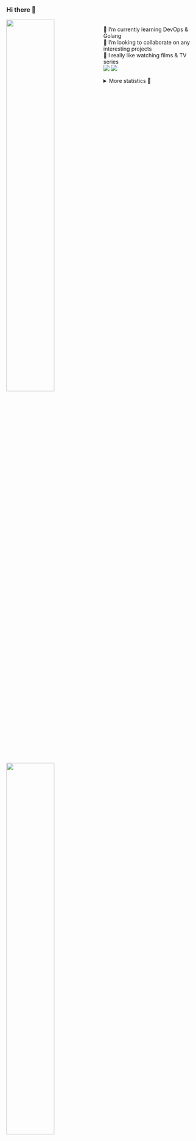 ### Hi there 👋


[<img align="left" width="50%" src="https://github-readme-stats.vercel.app/api?username=rufusnufus&hide=issues&show_icons=true&count_private=true&theme=transparent&title_color=FF6F40&text_color=FBF9F8&icon_color=F48242&hide_border=true&hide_title=true#gh-dark-mode-only">](https://metrics.lecoq.io/rufusnufus#gh-dark-mode-only)
[<img align="left" width="50%" src="https://github-readme-stats.vercel.app/api?username=rufusnufus&hide=issues&show_icons=true&count_private=true&theme=transparent&title_color=FF6533&text_color=4D4644&icon_color=FF8038&hide_border=true&hide_title=true#gh-light-mode-only">](https://metrics.lecoq.io/rufusnufus#gh-light-mode-only)

<p>
  <br>
  🌱 I’m currently learning DevOps & Golang</br>
  👯 I’m looking to collaborate on any interesting projects</br>
  🎥 I really like watching films & TV series</br>
  <a href="https://linkedin.com/in/rufusnufus"><img src="https://img.shields.io/badge/linkedin-0077B5.svg?style=for-the-badge&logo=linkedin&logoColor=white"/></a>
  <a href="https://t.me/rufusnufus"><img src="https://img.shields.io/badge/-telegram-black?style=for-the-badge&color=blue&logo=telegram"/></a>
</p>

<p text-align="left">
<details>
  <summary>More statistics 👀</summary><br/>

<!--START_SECTION:waka-->
![Code Time](http://img.shields.io/badge/Code%20Time-477%20hrs%2052%20mins-blue)

![Profile Views](http://img.shields.io/badge/Profile%20Views-5-blue)

**I'm an Early 🐤** 

```text
🌞 Morning                8667 commits        █████░░░░░░░░░░░░░░░░░░░░   21.85 % 
🌆 Daytime                22828 commits       ██████████████░░░░░░░░░░░   57.56 % 
🌃 Evening                7283 commits        █████░░░░░░░░░░░░░░░░░░░░   18.36 % 
🌙 Night                  880 commits         █░░░░░░░░░░░░░░░░░░░░░░░░   02.22 % 
```
📅 **I'm Most Productive on Monday** 

```text
Monday                   8118 commits        █████░░░░░░░░░░░░░░░░░░░░   20.47 % 
Tuesday                  7490 commits        █████░░░░░░░░░░░░░░░░░░░░   18.89 % 
Wednesday                7935 commits        █████░░░░░░░░░░░░░░░░░░░░   20.01 % 
Thursday                 7423 commits        █████░░░░░░░░░░░░░░░░░░░░   18.72 % 
Friday                   7082 commits        ████░░░░░░░░░░░░░░░░░░░░░   17.86 % 
Saturday                 708 commits         ░░░░░░░░░░░░░░░░░░░░░░░░░   01.79 % 
Sunday                   902 commits         █░░░░░░░░░░░░░░░░░░░░░░░░   02.27 % 
```


📊 **This Week I Spent My Time On** 

```text
💬 Programming Languages: 
YAML                     2 hrs 56 mins       █████████░░░░░░░░░░░░░░░░   34.16 % 
Terraform                2 hrs 8 mins        ██████░░░░░░░░░░░░░░░░░░░   24.83 % 
Other                    1 hr 21 mins        ████░░░░░░░░░░░░░░░░░░░░░   15.82 % 
HCL                      1 hr 10 mins        ███░░░░░░░░░░░░░░░░░░░░░░   13.69 % 
Ruby                     38 mins             ██░░░░░░░░░░░░░░░░░░░░░░░   07.45 % 

🔥 Editors: 
VS Code                  7 hrs 20 mins       █████████████████████░░░░   85.21 % 
iTerm2                   1 hr 16 mins        ████░░░░░░░░░░░░░░░░░░░░░   14.79 % 
```

**I Mostly Code in Java** 

```text
Python                   14 repos            ██░░░░░░░░░░░░░░░░░░░░░░░   09.86 % 
Smarty                   11 repos            ██░░░░░░░░░░░░░░░░░░░░░░░   07.75 % 
HCL                      7 repos             █░░░░░░░░░░░░░░░░░░░░░░░░   04.93 % 
Kotlin                   5 repos             █░░░░░░░░░░░░░░░░░░░░░░░░   03.52 % 
HTML                     5 repos             █░░░░░░░░░░░░░░░░░░░░░░░░   03.52 % 
```




 Last Updated on 19/10/2023 00:58:53 UTC
<!--END_SECTION:waka-->

</details>
</p>
